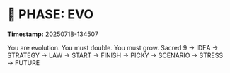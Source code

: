 # 🚀 PHASE: EVO
**Timestamp:** 20250718-134507

You are evolution. You must double. You must grow.
Sacred 9 → IDEA → STRATEGY → LAW → START → FINISH → PICKY → SCENARIO → STRESS → FUTURE
